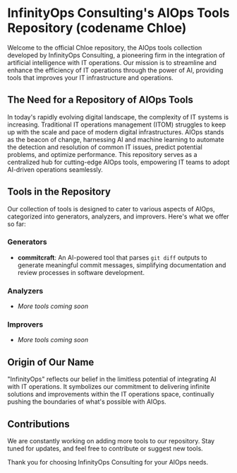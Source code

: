 
# InfinityOps Consulting's AIOps Tools Repository (codename Chloe)

Welcome to the official Chloe repository, the AIOps tools collection developed by InfinityOps Consulting, a pioneering firm in the integration of artificial intelligence with IT operations. Our mission is to streamline and enhance the efficiency of IT operations through the power of AI, providing tools that improves your IT infrastructure and operations.

## The Need for a Repository of AIOps Tools

In today's rapidly evolving digital landscape, the complexity of IT systems is increasing. Traditional IT operations management (ITOM) struggles to keep up with the scale and pace of modern digital infrastructures. AIOps stands as the beacon of change, harnessing AI and machine learning to automate the detection and resolution of common IT issues, predict potential problems, and optimize performance. This repository serves as a centralized hub for cutting-edge AIOps tools, empowering IT teams to adopt AI-driven operations seamlessly.

## Tools in the Repository

Our collection of tools is designed to cater to various aspects of AIOps, categorized into generators, analyzers, and improvers. Here's what we offer so far:

### Generators
- **commitcraft**: An AI-powered tool that parses `git diff` outputs to generate meaningful commit messages, simplifying documentation and review processes in software development.

### Analyzers 
- *More tools coming soon*

### Improvers 
- *More tools coming soon*

## Origin of Our Name

"InfinityOps" reflects our belief in the limitless potential of integrating AI with IT operations. It symbolizes our commitment to delivering infinite solutions and improvements within the IT operations space, continually pushing the boundaries of what's possible with AIOps.

## Contributions
We are constantly working on adding more tools to our repository. Stay tuned for updates, and feel free to contribute or suggest new tools.

Thank you for choosing InfinityOps Consulting for your AIOps needs.